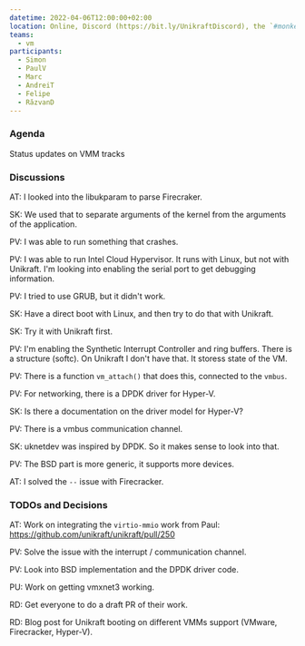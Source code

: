 ```yaml
---
datetime: 2022-04-06T12:00:00+02:00
location: Online, Discord (https://bit.ly/UnikraftDiscord), the `#monkey-business` voice channel
teams:
  - vm
participants:
  - Simon
  - PaulV
  - Marc
  - AndreiT
  - Felipe
  - RăzvanD
---
```


### Agenda

Status updates on VMM tracks

### Discussions

AT: I looked into the libukparam to parse Firecraker.

SK: We used that to separate arguments of the kernel from the arguments of the application.

PV: I was able to run something that crashes.

PV: I was able to run Intel Cloud Hypervisor.
It runs with Linux, but not with Unikraft.
I'm looking into enabling the serial port to get debugging information.

PV: I tried to use GRUB, but it didn't work.

SK: Have a direct boot with Linux, and then try to do that with Unikraft.

SK: Try it with Unikraft first.

PV: I'm enabling the Synthetic Interrupt Controller and ring buffers.
There is a structure (softc).
On Unikraft I don't have that.
It storess state of the VM.

PV: There is a function `vm_attach()` that does this, connected to the `vmbus`.

PV: For networking, there is a DPDK driver for Hyper-V.

SK: Is there a documentation on the driver model for Hyper-V?

PV: There is a vmbus communication channel.

SK: uknetdev was inspired by DPDK.
So it makes sense to look into that.

PV: The BSD part is more generic, it supports more devices.

AT: I solved the `--` issue with Firecracker.

### TODOs and Decisions

AT: Work on integrating the `virtio-mmio` work from Paul: https://github.com/unikraft/unikraft/pull/250

PV: Solve the issue with the interrupt / communication channel.

PV: Look into BSD implementation and the DPDK driver code.

PU: Work on getting vmxnet3 working.

RD: Get everyone to do a draft PR of their work.

RD: Blog post for Unikraft booting on different VMMs support (VMware, Firecracker, Hyper-V).
